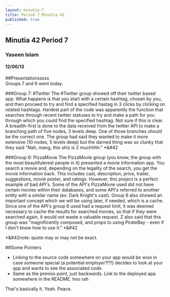 ```yaml
---
layout: minutia-7
title: Period 7 Minutia 42
published: true
---
```


## Minutia 42 Period 7
### Yaseen Islam
#### 12/06/13


##Presentationsssss
<br>
Groups 7 and 6 went today.

###Group 7: #Twitter
The #Twitter group showed off their twitter based app. What happens is that you start with a certain hashtag, chosen by you, and then proceed to try and find a specified hastag in 3 clicks by clicking on related hashtags. Hardest part of the code was apparently the function that searches through recent twitter statuses to try and make a path for you through which you could find the specified hashtag. Not sure if this is clear.
A breadth-first is done to the data received from the twitter API to make a branching path of five nodes, 3 levels deep. One of those branches <i>should</i> be the correct one.
The group had said they wanted to make it more extensive (10 nodes, 5 levels deep) but the darned thing was so clunky that they said "Nah, mang, this shiz is 2 muchhhh." \*&#42

 
###Group 6: PizzaMovie
The PizzaMovie group (you know, the group with the most beautifulerest people in it) presented a movie information app. You search a movie and, depending on the legality of the search, you get the movie information back. This includes cast, description, price, trailer, suggestions, movie poster, and ratings. However, this project is a perfect example of bad API's. Some of the API's PizzaMovie used did not have certain movies within their databases, and some API's referred to another entity with a similar name (ex: Dark Knight's cast). Group 6 also showed an important concept which we will be using later, if needed, which is a cache. Since one of the API's group 6 used had a request limit, it was deemed necessary to cache the results for searched movies, so that if they were searched again, it would not waste a valuable request.
Z also said that this group was "magnificently composed, and props to using PirateBay - even if I don't know how to use it." \*&#42

 \*&#42note: quote may or may not be exact.
 
##Some Pointers
- Linking to the source code somewhere on your app would be wise in case someone special (a potential employer?!?!) decides to look at your app and wants to see the associated code.
- Same as the previos point, just backwards. Link to the deployed app somewhere in the README. hoo rah

That's basically it. Yeah. Peace.
